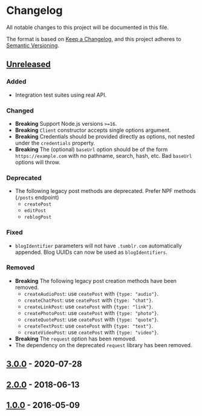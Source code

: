 # Changelog

All notable changes to this project will be documented in this file.

The format is based on [Keep a Changelog](https://keepachangelog.com/en/1.1.0/), and this project
adheres to [Semantic Versioning](https://semver.org/spec/v2.0.0.html).

## [Unreleased]

### Added

- Integration test suites using real API.

### Changed

- **Breaking** Support Node.js versions `>=16`.
- **Breaking** `Client` constructor accepts single options argument.
- **Breaking** Credentials should be provided directly as options, not nested under the
  `credentials` property.
- **Breaking** The (optional) `baseUrl` option should be of the form `https://example.com` with no
  pathname, search, hash, etc. Bad `baseUrl` options will throw.

### Deprecated

- The following legacy post methods are deprecated. Prefer NPF methods (`/posts` endpoint)
  - `createPost`
  - `editPost`
  - `reblogPost`

### Fixed

- `blogIdentifier` parameters will not have `.tumblr.com` automatically appended. Blog UUIDs can now
  be used as `blogIdentifiers`.

### Removed

- **Breaking** The following legacy post creation methods have been removed.
  - `createAudioPost`: use `ceatePost` with `{type: "audio"}`.
  - `createChatPost`: use `ceatePost` with `{type: "chat"}`.
  - `createLinkPost`: use `ceatePost` with `{type: "link"}`.
  - `createPhotoPost`: use `ceatePost` with `{type: "photo"}`.
  - `createQuotePost`: use `ceatePost` with `{type: "quote"}`.
  - `createTextPost`: use `ceatePost` with `{type: "text"}`.
  - `createVideoPost`: use `ceatePost` with `{type: "video"}`.
- **Breaking** The `request` option has been removed.
- The dependency on the deprecated `request` library has been removed.

## [3.0.0] - 2020-07-28

## [2.0.0] - 2018-06-13

## [1.0.0] - 2016-05-09

[unreleased]: https://github.com/tumblr/tumblr.js/compare/v3.0.1...HEAD
[3.0.0]: https://github.com/tumblr/tumblr.js/releases/tag/3.0.0
[2.0.0]: https://github.com/tumblr/tumblr.js/releases/tag/2.0.0
[1.0.0]: https://github.com/tumblr/tumblr.js/releases/tag/1.0.0
